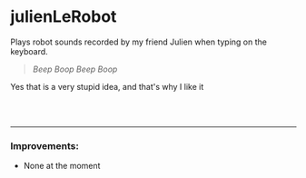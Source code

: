 # julienLeRobot

Plays robot sounds recorded by my friend Julien when typing on the keyboard.

> *Beep Boop Beep Boop*

Yes that is a very stupid idea, and that's why I like it

<br/>
<br/>

---

### Improvements:
 - None at the moment
